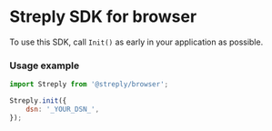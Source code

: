 # Streply SDK for browser

To use this SDK, call `Init()` as early in your application as possible.

### Usage example

```javascript
import Streply from '@streply/browser';

Streply.init({
    dsn: '_YOUR_DSN_',
});
```